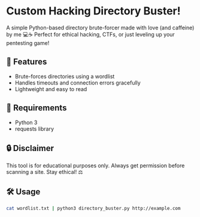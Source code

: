 # Custom Hacking Directory Buster!
A simple Python-based directory brute-forcer made with love (and caffeine) by me 💻☕   Perfect for ethical hacking, CTFs, or just leveling up your pentesting game!

## 🌟 Features
- Brute-forces directories using a wordlist
- Handles timeouts and connection errors gracefully
- Lightweight and easy to read

## 🧠 Requirements
- Python 3
- requests library

## 🔒 Disclaimer
This tool is for educational purposes only. Always get permission before scanning a site. Stay ethical! ⚖️

## 🛠️ Usage
```bash
cat wordlist.txt | python3 directory_buster.py http://example.com
